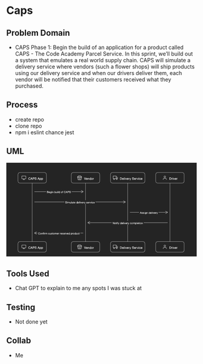 # Caps

## Problem Domain

- CAPS Phase 1: Begin the build of an application for a product called CAPS - The Code Academy Parcel Service. In this sprint, we’ll build out a system that emulates a real world supply chain. CAPS will simulate a delivery service where vendors (such a flower shops) will ship products using our delivery service and when our drivers deliver them, each vendor will be notified that their customers received what they purchased.

## Process

- create repo
- clone repo
- npm i eslint chance jest

## UML

![Diagram Phase 1](./assets/diagram-phase-1.png)

## Tools Used

- Chat GPT to explain to me any spots I was stuck at

## Testing

- Not done yet

## Collab

- Me
